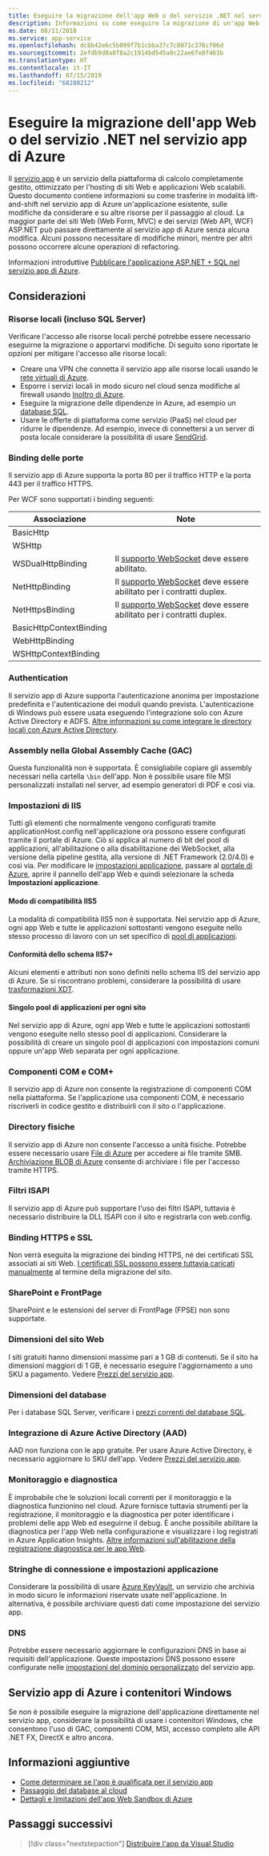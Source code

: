 ```yaml
---
title: Eseguire la migrazione dell'app Web o del servizio .NET nel servizio app di Azure
description: Informazioni su come eseguire la migrazione di un'app Web o un servizio .NET dall'ambiente locale al servizio app di Azure.
ms.date: 08/11/2018
ms.service: app-service
ms.openlocfilehash: dc8b42e6c5b099f7b1cbba37c7c0071c376cf06d
ms.sourcegitcommit: 2efdb9d8a8f8a2c1914bd545a8c22ae6fe0f463b
ms.translationtype: HT
ms.contentlocale: it-IT
ms.lasthandoff: 07/15/2019
ms.locfileid: "68280212"
---
```

# <a name="migrate-your-net-web-app-or-service-to-azure-app-service"></a>Eseguire la migrazione dell'app Web o del servizio .NET nel servizio app di Azure 

Il [servizio app](https://docs.microsoft.com/azure/app-service/app-service-web-overview#why-use-web-apps) è un servizio della piattaforma di calcolo completamente gestito, ottimizzato per l'hosting di siti Web e applicazioni Web scalabili. Questo documento contiene informazioni su come trasferire in modalità lift-and-shift nel servizio app di Azure un'applicazione esistente, sulle modifiche da considerare e su altre risorse per il passaggio al cloud. La maggior parte dei siti Web (Web Form, MVC) e dei servizi (Web API, WCF) ASP.NET può passare direttamente al servizio app di Azure senza alcuna modifica. Alcuni possono necessitare di modifiche minori, mentre per altri possono occorrere alcune operazioni di refactoring.

Informazioni introduttive [Pubblicare l'applicazione ASP.NET + SQL nel servizio app di Azure](https://go.microsoft.com/fwlink/?linkid=863214).

## <a name="considerations"></a>Considerazioni

### <a name="on-premises-resources-including-sql-server"></a>Risorse locali (incluso SQL Server)

Verificare l'accesso alle risorse locali perché potrebbe essere necessario eseguirne la migrazione o apportarvi modifiche. Di seguito sono riportate le opzioni per mitigare l'accesso alle risorse locali:

* Creare una VPN che connetta il servizio app alle risorse locali usando le [rete virtuali di Azure](https://docs.microsoft.com/azure/app-service/web-sites-integrate-with-vnet).
* Esporre i servizi locali in modo sicuro nel cloud senza modifiche al firewall usando [Inoltro di Azure](https://docs.microsoft.com/azure/service-bus-relay/relay-what-is-it).
* Eseguire la migrazione delle dipendenze in Azure, ad esempio un [database SQL](https://go.microsoft.com/fwlink/?linkid=863217).
* Usare le offerte di piattaforma come servizio (PaaS) nel cloud per ridurre le dipendenze. Ad esempio, invece di connettersi a un server di posta locale considerare la possibilità di usare [SendGrid](https://docs.microsoft.com/azure/sendgrid-dotnet-how-to-send-email). 

### <a name="port-bindings"></a>Binding delle porte

Il servizio app di Azure supporta la porta 80 per il traffico HTTP e la porta 443 per il traffico HTTPS.

Per WCF sono supportati i binding seguenti:

Associazione | Note
--------|--------
BasicHttp | 
WSHttp | 
WSDualHttpBinding | Il [supporto WebSocket](https://docs.microsoft.com/azure/app-service/web-sites-configure) deve essere abilitato.
NetHttpBinding | Il [supporto WebSocket](https://docs.microsoft.com/azure/app-service/web-sites-configure) deve essere abilitato per i contratti duplex.
NetHttpsBinding | Il [supporto WebSocket](https://docs.microsoft.com/azure/app-service/web-sites-configure) deve essere abilitato per i contratti duplex.
BasicHttpContextBinding |
WebHttpBinding |
WSHttpContextBinding |

### <a name="authentication"></a>Authentication

Il servizio app di Azure supporta l'autenticazione anonima per impostazione predefinita e l'autenticazione dei moduli quando prevista. L'autenticazione di Windows può essere usata eseguendo l'integrazione solo con Azure Active Directory e ADFS. [Altre informazioni su come integrare le directory locali con Azure Active Directory](https://docs.microsoft.com/azure/active-directory/connect/active-directory-aadconnect).

### <a name="assemblies-in-the-gac-global-assembly-cache"></a>Assembly nella Global Assembly Cache (GAC) 

Questa funzionalità non è supportata. È consigliabile copiare gli assembly necessari nella cartella `\bin` dell'app. Non è possibile usare file MSI personalizzati installati nel server, ad esempio generatori di PDF e così via.  

### <a name="iis-settings"></a>Impostazioni di IIS
Tutti gli elementi che normalmente vengono configurati tramite applicationHost.config nell'applicazione ora possono essere configurati tramite il portale di Azure. Ciò si applica al numero di bit del pool di applicazioni, all'abilitazione o alla disabilitazione dei WebSocket, alla versione della pipeline gestita, alla versione di .NET Framework (2.0/4.0) e così via. Per modificare le [impostazioni applicazione](https://docs.microsoft.com/azure/app-service/web-sites-configure), passare al [portale di Azure](https://portal.azure.com), aprire il pannello dell'app Web e quindi selezionare la scheda **Impostazioni applicazione**.

#### <a name="iis5-compatibility-mode"></a>Modo di compatibilità IIS5
La modalità di compatibilità IIS5 non è supportata. Nel servizio app di Azure, ogni app Web e tutte le applicazioni sottostanti vengono eseguite nello stesso processo di lavoro con un set specifico di [pool di applicazioni](http://technet.microsoft.com/library/cc735247(v=WS.10).aspx).

#### <a name="iis7-schema-compliance"></a>Conformità dello schema IIS7+  
Alcuni elementi e attributi non sono definiti nello schema IIS del servizio app di Azure. Se si riscontrano problemi, considerare la possibilità di usare [trasformazioni XDT](http://azure.microsoft.com/documentation/articles/web-sites-transform-extend/).

#### <a name="single-application-pool-per-site"></a>Singolo pool di applicazioni per ogni sito  
Nel servizio app di Azure, ogni app Web e tutte le applicazioni sottostanti vengono eseguite nello stesso pool di applicazioni. Considerare la possibilità di creare un singolo pool di applicazioni con impostazioni comuni oppure un'app Web separata per ogni applicazione.

### <a name="com-and-com-components"></a>Componenti COM e COM+  
Il servizio app di Azure non consente la registrazione di componenti COM nella piattaforma. Se l'applicazione usa componenti COM, è necessario riscriverli in codice gestito e distribuirli con il sito o l'applicazione.  

### <a name="physical-directories"></a>Directory fisiche 
Il servizio app di Azure non consente l'accesso a unità fisiche. Potrebbe essere necessario usare [File di Azure](https://docs.microsoft.com/azure/storage/files/storage-files-introduction) per accedere ai file tramite SMB. [Archiviazione BLOB di Azure](https://docs.microsoft.com/azure/storage/blobs/storage-blobs-introduction) consente di archiviare i file per l'accesso tramite HTTPS.  

### <a name="isapi-filters"></a>Filtri ISAPI  
Il servizio app di Azure può supportare l'uso dei filtri ISAPI, tuttavia è necessario distribuire la DLL ISAPI con il sito e registrarla con web.config.  

### <a name="https-bindings-and-ssl"></a>Binding HTTPS e SSL 
Non verrà eseguita la migrazione dei binding HTTPS, né dei certificati SSL associati ai siti Web. [I certificati SSL possono essere tuttavia caricati manualmente](https://docs.microsoft.com/azure/app-service/app-service-web-tutorial-custom-ssl) al termine della migrazione del sito.  

### <a name="sharepoint-and-frontpage"></a>SharePoint e FrontPage 
SharePoint e le estensioni del server di FrontPage (FPSE) non sono supportate.

### <a name="web-site-size"></a>Dimensioni del sito Web  
I siti gratuiti hanno dimensioni massime pari a 1 GB di contenuti. Se il sito ha dimensioni maggiori di 1 GB, è necessario eseguire l'aggiornamento a uno SKU a pagamento. Vedere [Prezzi del servizio app](https://azure.microsoft.com/pricing/details/app-service/windows/). 

### <a name="database-size"></a>Dimensioni del database  
Per i database SQL Server, verificare i [prezzi correnti del database SQL](http://azure.microsoft.com/pricing/details/sql-database).  

### <a name="azure-active-directory-aad-integration"></a>Integrazione di Azure Active Directory (AAD)  
AAD non funziona con le app gratuite. Per usare Azure Active Directory, è necessario aggiornare lo SKU dell'app. Vedere [Prezzi del servizio app](https://azure.microsoft.com/pricing/details/app-service/windows/).

### <a name="monitoring-and-diagnostics"></a>Monitoraggio e diagnostica
È improbabile che le soluzioni locali correnti per il monitoraggio e la diagnostica funzionino nel cloud. Azure fornisce tuttavia strumenti per la registrazione, il monitoraggio e la diagnostica per poter identificare i problemi delle app Web ed eseguirne il debug. È anche possibile abilitare la diagnostica per l'app Web nella configurazione e visualizzare i log registrati in Azure Application Insights. [Altre informazioni sull'abilitazione della registrazione diagnostica per le app Web](https://docs.microsoft.com/azure/app-service/web-sites-enable-diagnostic-log).

### <a name="connection-strings-and-application-settings"></a>Stringhe di connessione e impostazioni applicazione
Considerare la possibilità di usare [Azure KeyVault](https://docs.microsoft.com/azure/key-vault/), un servizio che archivia in modo sicuro le informazioni riservate usate nell'applicazione. In alternativa, è possibile archiviare questi dati come impostazione del servizio app.

### <a name="dns"></a>DNS
Potrebbe essere necessario aggiornare le configurazioni DNS in base ai requisiti dell'applicazione. Queste impostazioni DNS possono essere configurate nelle [impostazioni del dominio personalizzato](https://docs.microsoft.com/azure/app-service/app-service-web-tutorial-custom-domain) del servizio app. 

## <a name="azure-app-service-with-windows-containers"></a>Servizio app di Azure i contenitori Windows
Se non è possibile eseguire la migrazione dell'applicazione direttamente nel servizio app, considerare la possibilità di usare i contenitori Windows, che consentono l'uso di GAC, componenti COM, MSI, accesso completo alle API .NET FX, DirectX e altro ancora.

## <a name="additional-reading"></a>Informazioni aggiuntive

* [Come determinare se l'app è qualificata per il servizio app](https://azure.microsoft.com/downloads/migration-assistant/)
* [Passaggio del database al cloud](https://go.microsoft.com/fwlink/?linkid=863217)
* [Dettagli e limitazioni dell'app Web Sandbox di Azure](https://github.com/projectkudu/kudu/wiki/Azure-Web-App-sandbox)

## <a name="next-steps"></a>Passaggi successivi

> [!div class="nextstepaction"]
> [Distribuire l'app da Visual Studio](https://docs.microsoft.com/visualstudio/deployment/quickstart-deploy-to-azure?view=vs-2017)
